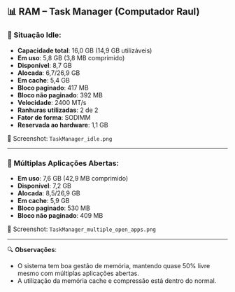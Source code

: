 ## 📊 RAM – Task Manager (Computador Raul)

### 🧘 Situação Idle:
- **Capacidade total**: 16,0 GB (14,9 GB utilizáveis)
- **Em uso**: 5,8 GB (3,8 MB comprimido)
- **Disponível**: 8,7 GB
- **Alocada**: 6,7/26,9 GB
- **Em cache**: 5,4 GB
- **Bloco paginado**: 417 MB
- **Bloco não paginado**: 392 MB
- **Velocidade**: 2400 MT/s
- **Ranhuras utilizadas**: 2 de 2
- **Fator de forma**: SODIMM
- **Reservada ao hardware**: 1,1 GB

📁 Screenshot: `TaskManager_idle.png`

---

### 🧩 Múltiplas Aplicações Abertas:
- **Em uso**: 7,6 GB (42,9 MB comprimido)
- **Disponível**: 7,2 GB
- **Alocada**: 8,5/26,9 GB
- **Em cache**: 5,9 GB
- **Bloco paginado**: 530 MB
- **Bloco não paginado**: 409 MB

📁 Screenshot: `TaskManager_multiple_open_apps.png`

---

🔍 **Observações**:
- O sistema tem boa gestão de memória, mantendo quase 50% livre mesmo com múltiplas aplicações abertas.
- A utilização da memória cache e compressão está dentro do normal.
